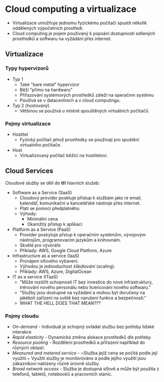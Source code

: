 # Cloud computing a virtualizace
 * Virtualizace umožňuje jednomu fyzickému počítači spustit několik oddělených výpočetních prostředí.
 * Cloud computing je pojem používaný k popsání dostupnosti sdílených prostředků a softwaru na vyžádání přes internet.
 
 ## Virtualizace
 
 ### Typy hypervizorů
  * Typ 1
    * Také "bare metal" hypervizor
    * Běží "přímo na hardwaru"
    * Přiřazování systémových prostředků záleží na operačnm systému
    * Používá se v datacentrech a v cloud computingu.
  * Typ 2 (hostovaný)
    * Většinou se používá u místně spouštěných virtuálních počítačů.
  
 ### Pojmy virtualizace
  * Hostitel
    * Fyzický počítač jehož prostředky se používají pro spuštění virtualního počítače.
  * Host
    * Virtualizovaný počítač běžící na hostitelovi.
    
## Cloud Services
Cloudové služby se dělí do **tří** hlavních služeb:
 * Software as a Service (SaaS)
   * Cloudový provider posktuje přístup k službám jako re email, kalendář, komunikační a kancelářské nástroje přes internet.
   * Platí se pomocí předplatného.
   * Výhody:
     * Minimální cena
     * Okamžitý přístup k aplikaci
 * Platform as a Service (PaaS)
   * Provider poskytuje přstup k operačním systémům, vývojovým nástrojům, programovacím jazykům a knihovnám.
   * Skvělé pro vývoráře
   * Příklady: AWS, Google Cloud Platform, Azure
 * Infrastructure as a service (IaaS)
   * Pronájem síťového vybavení.
   * Výhodou je jednoduchost *šškálování* (scaling).
   * Příklady: AWS, Azure, DigitalOcean
 * IT as a service (ITaaS)
   * "Může rozšířit schopnosti IT bez investice do nové infrastruktury, trénování nového personálu nebo licencování nového softwaru."
   * "Služby jsou dostupné na vyžádání a mohou být doručeny na jakékoli zařízení na světě bez narušení funkce a bezpečnosti."
   * WHAT THE HELL DOES THAT MEAN???
### Pojmy cloudu
 * *On-demand* - Individuál je schopný ovládat službu bez potřeby lidské interakce
 * *Rapid elasticity* - Dynamická změna alokace prostředků dle potřeby.
 * *Resource pooling* - Rozdělení prostředků a přiřazení například do různých oblastí.
 * *Measured and metered service* - ~Služba jejiž cena se počítá podle její využití.~ Využití služby je monitorováno a podle jejího využití jsou zákazníkovi nabízeny různé úrovně služby.
 * *Broad network access* - Služba je dostupná síťově a může být použita z telefonů, tabletů, notebooků a pracovních stanic.
